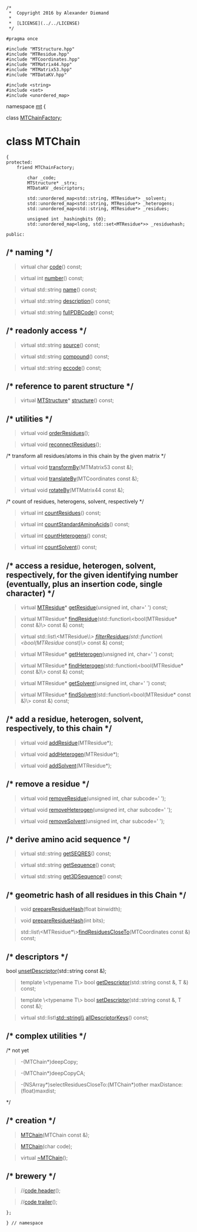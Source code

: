 ~~~ { .cpp }
/*
 *  Copyright 2016 by Alexander Diemand
 *
 *  [LICENSE](../../LICENSE)
 */

#pragma once

#include "MTStructure.hpp"
#include "MTResidue.hpp"
#include "MTCoordinates.hpp"
#include "MTMatrix44.hpp"
#include "MTMatrix53.hpp"
#include "MTDataKV.hpp"

#include <string>
#include <set>
#include <unordered_map>
~~~

namespace [mt](namespace_mt.list) {

class [MTChainFactory](MTChainFactory.hpp.md);

# class MTChain

~~~ { .cpp }
{
protected:
	friend MTChainFactory;

        char _code;
        MTStructure* _strx;
        MTDataKV _descriptors;

        std::unordered_map<std::string, MTResidue*> _solvent;
        std::unordered_map<std::string, MTResidue*> _heterogens;
        std::unordered_map<std::string, MTResidue*> _residues;

        unsigned int _hashingbits {0};
        std::unordered_map<long, std::set<MTResidue*>> _residuehash;

public:
~~~

## /* naming */

>virtual char [code](MTChain_naming.cpp.md)() const;

>virtual int [number](MTChain_naming.cpp.md)() const;

>virtual std::string [name](MTChain_naming.cpp.md)() const;

>virtual std::string [description](MTChain_naming.cpp.md)() const;

>virtual std::string [fullPDBCode](MTChain_naming.cpp.md)() const;

## /* readonly access */

>virtual std::string [source](MTChain_access.cpp.md)() const;

>virtual std::string [compound](MTChain_access.cpp.md)() const;

>virtual std::string [eccode](MTChain_access.cpp.md)() const;

## /* reference to parent structure */

>virtual [MTStructure](MTStructure.hpp.md)* [structure](MTChain_access.cpp.md)() const;


## /* utilities */

>virtual void [orderResidues](MTChain_utilities.cpp.md)();

>virtual void [reconnectResidues](MTChain_utilities.cpp.md)();

/* transform all residues/atoms in this chain by the given matrix */

>virtual void [transformBy](MTChain_transformation.cpp.md)(MTMatrix53 const &);

>virtual void [translateBy](MTChain_transformation.cpp.md)(MTCoordinates const &);

>virtual void [rotateBy](MTChain_transformation.cpp.md)(MTMatrix44 const &);


/* count of residues, heterogens, solvent, respectively */

>virtual int [countResidues](MTChain_counts.cpp.md)() const;

>virtual int [countStandardAminoAcids](MTChain_counts.cpp.md)() const;

>virtual int [countHeterogens](MTChain_counts.cpp.md)() const;

>virtual int [countSolvent](MTChain_counts.cpp.md)() const;

## /* access a residue, heterogen, solvent, respectively, for the given identifying number (eventually, plus an insertion code, single character) */

> virtual [MTResidue](MTResidue.hpp.md)* [getResidue](MTChain_get.cpp.md)(unsigned int, char=' ') const;

> virtual MTResidue* [findResidue](MTChain_get.cpp.md)(std::function\\<bool(MTResidue* const &)\\> const &) const;

> virtual std::list\\<MTResidue\\*\\> [filterResidues](MTChain_get.cpp.md)(std::function\\<bool(MTResidue* const)\\> const &) const;

> virtual MTResidue* [getHeterogen](MTChain_get.cpp.md)(unsigned int, char=' ') const;

> virtual MTResidue* [findHeterogen](MTChain_get.cpp.md)(std::function\\<bool(MTResidue* const &)\\> const &) const;

> virtual MTResidue* [getSolvent](MTChain_get.cpp.md)(unsigned int, char=' ') const;

> virtual MTResidue* [findSolvent](MTChain_get.cpp.md)(std::function\\<bool(MTResidue* const &)\\> const &) const;

## /* add a residue, heterogen, solvent, respectively, to this chain */

> virtual void [addResidue](MTChain_add.cpp.md)(MTResidue*);

> virtual void [addHeterogen](MTChain_add.cpp.md)(MTResidue*);

> virtual void [addSolvent](MTChain_add.cpp.md)(MTResidue*);

## /* remove a residue */

> virtual void [removeResidue](MTChain_remove.cpp.md)(unsigned int, char subcode=' ');

> virtual void [removeHeterogen](MTChain_remove.cpp.md)(unsigned int, char subcode=' ');

> virtual void [removeSolvent](MTChain_remove.cpp.md)(unsigned int, char subcode=' ');

## /* derive amino acid sequence */

> virtual std::string [getSEQRES](MTChain_sequence.cpp.md)() const;

> virtual std::string [getSequence](MTChain_sequence.cpp.md)() const;

> virtual std::string [get3DSequence](MTChain_sequence.cpp.md)() const;

## /* geometric hash of all residues in this Chain */

> void [prepareResidueHash](MTChain_residuehash.cpp.md)(float binwidth);

> void [prepareResidueHash](MTChain_residuehash.cpp.md)(int bits);

> std::list\\<MTResidue*\\>[findResiduesCloseTo](MTChain_residuehash.cpp.md)(MTCoordinates const &) const;


## /* descriptors */

bool [unsetDescriptor](MTChain_descriptors.cpp.md)(std::string const &);

>template \\<typename T\\>
bool [getDescriptor](MTChain_descriptors.cpp.md)(std::string const &, T &) const;

>template \\<typename T\\>
bool [setDescriptor](MTChain_descriptors.cpp.md)(std::string const &, T const &);

>virtual std::list\\<std::string\\> [allDescriptorKeys](MTChain_descriptors.cpp.md)() const;

## /* complex utilities */

/* not yet

> -(MTChain*)deepCopy;

> -(MTChain*)deepCopyCA;

> -(NSArray*)selectResiduesCloseTo:(MTChain*)other maxDistance:(float)maxdist;

*/

##  /* creation */

>[MTChain](MTChain_ctor.cpp.md)(MTChain const &);

>[MTChain](MTChain_ctor.cpp.md)(char code);

>virtual [~MTChain](MTChain_dtor.cpp.md)();

## /* brewery */

>//[code header](MTChain_-alpha-.md)();

>//[code trailer](MTChain_-omega-.md)();


~~~ { .cpp }
};

} // namespace
~~~
